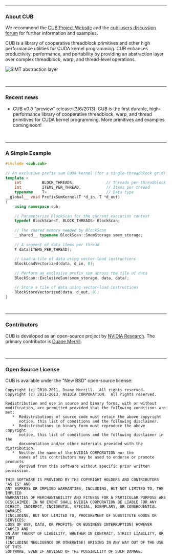 <hr>
<h3>About CUB</h3>

We recommend the [CUB Project Website](http://nvlabs.github.com/cub) and the [cub-users discussion forum](http://groups.google.com/group/cub-users) for further information and examples.

CUB is a library of cooperative threadblock primitives and other high performance
utilities for CUDA kernel programming.  CUB enhances productivity, performance, and portability by
providing an abstraction layer over complex threadblock, warp, and thread-level operations.

![SIMT abstraction layer](http://nvlabs.github.com/cub/simt_abstraction.png)

<br><hr>
<h3>Recent news</h3>

- CUB v0.9 "preview" release (3/6/2013). CUB is the first durable, high-performance library of cooperative threadblock, warp, and thread primitives for CUDA kernel programming. More primitives and examples coming soon!

<br><hr>
<h3>A Simple Example</h3>

```C++
#include <cub.cuh>
 
// An exclusive prefix sum CUDA kernel (for a single-threadblock grid)
template <
    int         BLOCK_THREADS,              // Threads per threadblock
    int         ITEMS_PER_THREAD,           // Items per thread
    typename    T>                          // Data type
__global__ void PrefixSumKernel(T *d_in, T *d_out)
{
    using namespace cub;
 
    // Parameterize BlockScan for the current execution context
    typedef BlockScan<T, BLOCK_THREADS> BlockScan;
 
    // The shared memory needed by BlockScan
    __shared__ typename BlockScan::SmemStorage smem_storage;
 
    // A segment of data items per thread
    T data[ITEMS_PER_THREAD];
 
    // Load a tile of data using vector-load instructions
    BlockLoadVectorized(data, d_in, 0);
 
    // Perform an exclusive prefix sum across the tile of data
    BlockScan::ExclusiveSum(smem_storage, data, data);

    // Store a tile of data using vector-load instructions
    BlockStoreVectorized(data, d_out, 0);
}
```

<br><hr>
<h3>Contributors</h3>

CUB is developed as an open-source project by [NVIDIA Research](http://research.nvidia.com).  The primary contributor is [Duane Merrill](http://github.com/dumerrill).

<br><hr>
<h3>Open Source License</h3>

CUB is available under the "New BSD" open-source license:

```
Copyright (c) 2010-2011, Duane Merrill.  All rights reserved.
Copyright (c) 2011-2013, NVIDIA CORPORATION.  All rights reserved.

Redistribution and use in source and binary forms, with or without
modification, are permitted provided that the following conditions are met:
   *  Redistributions of source code must retain the above copyright
      notice, this list of conditions and the following disclaimer.
   *  Redistributions in binary form must reproduce the above copyright
      notice, this list of conditions and the following disclaimer in the
      documentation and/or other materials provided with the distribution.
   *  Neither the name of the NVIDIA CORPORATION nor the
      names of its contributors may be used to endorse or promote products
      derived from this software without specific prior written permission.

THIS SOFTWARE IS PROVIDED BY THE COPYRIGHT HOLDERS AND CONTRIBUTORS "AS IS" AND
ANY EXPRESS OR IMPLIED WARRANTIES, INCLUDING, BUT NOT LIMITED TO, THE IMPLIED
WARRANTIES OF MERCHANTABILITY AND FITNESS FOR A PARTICULAR PURPOSE ARE
DISCLAIMED. IN NO EVENT SHALL NVIDIA CORPORATION BE LIABLE FOR ANY
DIRECT, INDIRECT, INCIDENTAL, SPECIAL, EXEMPLARY, OR CONSEQUENTIAL DAMAGES
(INCLUDING, BUT NOT LIMITED TO, PROCUREMENT OF SUBSTITUTE GOODS OR SERVICES;
LOSS OF USE, DATA, OR PROFITS; OR BUSINESS INTERRUPTION) HOWEVER CAUSED AND
ON ANY THEORY OF LIABILITY, WHETHER IN CONTRACT, STRICT LIABILITY, OR TORT
(INCLUDING NEGLIGENCE OR OTHERWISE) ARISING IN ANY WAY OUT OF THE USE OF THIS
SOFTWARE, EVEN IF ADVISED OF THE POSSIBILITY OF SUCH DAMAGE.
```
